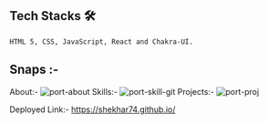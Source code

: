  
  ## Tech Stacks 🛠
    
    HTML 5, CSS, JavaScript, React and Chakra-UI.
    
  
  ## Snaps :-
  About:-
![port-about](https://user-images.githubusercontent.com/103572327/200152199-b59c8b61-ddf4-4110-be64-1276b3fdc2dc.png)
Skills:-
![port-skill-git](https://user-images.githubusercontent.com/103572327/200152201-f4c961ac-1b18-4452-b71f-da3114f0142f.png)
Projects:-
![port-proj](https://user-images.githubusercontent.com/103572327/200152203-b205f955-66cc-445e-b8b4-6194d2439dcd.png)



Deployed Link:- https://shekhar74.github.io/

